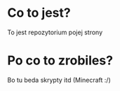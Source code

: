# Co to jest?
To jest repozytorium pojej
strony
# Po co to zrobiles?
Bo tu beda skrypty itd (Minecraft :/)
